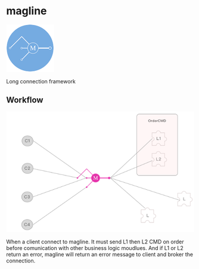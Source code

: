 # magline
![logo](logo/magline_m_big_128.png)

Long connection framework

## Workflow
![workflow](doc/images/magline_workflow.png)

When a client connect to magline. It must send L1 then L2 CMD on order before comunication 
with other business logic moudlues. And if L1 or L2 return an error, magline will return an error message to client and broker the connection.

